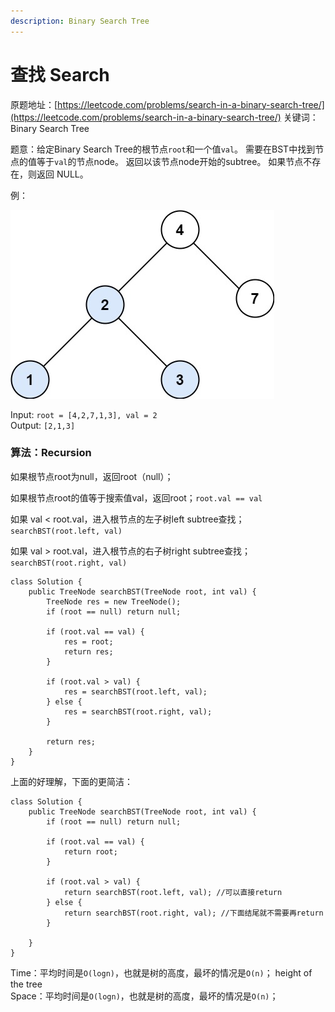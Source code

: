 ```yaml
---
description: Binary Search Tree
---
```


# 查找 Search

原题地址：[https://leetcode.com/problems/search-in-a-binary-search-tree/](https://leetcode.com/problems/search-in-a-binary-search-tree/) 关键词：Binary Search Tree

题意：给定Binary Search Tree的根节点`root`和一个值`val`。 需要在BST中找到节点的值等于`val`的节点node。 返回以该节点node开始的subtree。 如果节点不存在，则返回 NULL。

例：

![](<../../.gitbook/assets/tree1 (1).jpg>)

Input: `root = [4,2,7,1,3], val = 2 `\
Output: `[2,1,3]`



### 算法：Recursion

如果根节点root为null，返回root（null）；

如果根节点root的值等于搜索值val，返回root；`root.val == val`

如果 val < root.val，进入根节点的左子树left subtree查找；`searchBST(root.left, val)`

如果 val > root.val，进入根节点的右子树right subtree查找；`searchBST(root.right, val)`

```
class Solution {
    public TreeNode searchBST(TreeNode root, int val) {
        TreeNode res = new TreeNode();
        if (root == null) return null;
        
        if (root.val == val) {
            res = root;
            return res;
        }
        
        if (root.val > val) {
            res = searchBST(root.left, val);
        } else {
            res = searchBST(root.right, val);
        }
        
        return res;
    }
}
```

上面的好理解，下面的更简洁：

```
class Solution {
    public TreeNode searchBST(TreeNode root, int val) {
        if (root == null) return null;
        
        if (root.val == val) {
            return root;
        }
        
        if (root.val > val) {
            return searchBST(root.left, val); //可以直接return
        } else {
            return searchBST(root.right, val); //下面结尾就不需要再return
        }
        
    }
}
```

Time：平均时间是`O(logn)`，也就是树的高度，最坏的情况是`O(n)`； height of the tree\
Space：平均时间是`O(logn)`，也就是树的高度，最坏的情况是`O(n)`；

